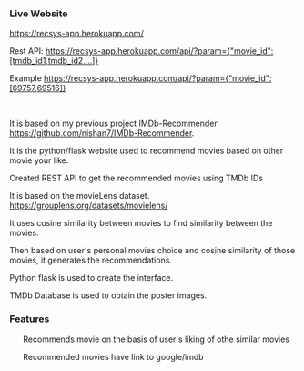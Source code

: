 

### Live Website
https://recsys-app.herokuapp.com/

Rest API:
https://recsys-app.herokuapp.com/api/?param={"movie_id":[tmdb_id1,tmdb_id2,...]}

Example
https://recsys-app.herokuapp.com/api/?param={"movie_id":[69757,69516]}

<br>


It is based on my previous project IMDb-Recommender https://github.com/nishan7/IMDb-Recommender.

It is the python/flask website used to recommend movies based on other movie
 your like.

Created REST API to get the recommended movies using TMDb IDs

It is based on the movieLens dataset. https://grouplens.org/datasets/movielens/

It uses cosine similarity between movies to find similarity between the movies.

Then based on user's personal movies choice and cosine similarity of those movies, it generates the recommendations.

Python flask is used to create the interface.

TMDb Database is used to obtain the poster images.


### Features
<ul>Recommends movie on the basis of user's liking of othe similar movies</ul>
<ul>Recommended movies have link to google/imdb </ul>



##

